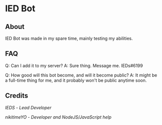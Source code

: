 # IED Bot
## About
IED Bot was made in my spare time, mainly testing my abilities.

## FAQ
Q: Can I add it to my server?
A: Sure thing. Message me. IEDs#6199

Q: How good will this bot become, and will it become public?
A: It might be a full-time thing for me, and it probably won't be public anytime soon.

## Credits
*IEDS* - *Lead Developer*

*nikitimeYO* - *Developer and NodeJS/JavaScript help*
